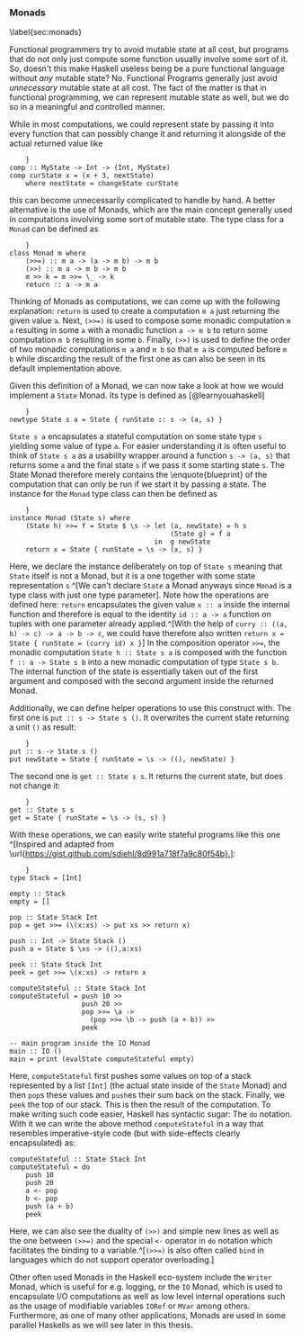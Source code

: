 ### Monads

\label{sec:monads}

Functional programmers try to avoid mutable state at all cost, but programs
that do not only just compute some function usually involve some sort of it.
So, doesn't this make Haskell useless being be a
pure functional language without *any* mutable state?
No. Functional Programs generally just avoid *unnecessary* mutable state at all cost.
The fact of the matter is that in functional programming, we can represent
mutable state as well, but we do so in a meaningful and controlled manner.

While in most computations, we could represent state
by passing it into every function that can possibly change it
and returning it alongside of the actual returned value like

~~~~ {.haskell
    }
comp :: MyState -> Int -> (Int, MyState)
comp curState x = (x + 3, nextState) 
    where nextState = changeState curState
~~~~

this can become unnecessarily complicated to handle by hand. A better
alternative is the use of Monads, which are the main concept
generally used in computations involving some sort of mutable state.
The type class for a `Monad` can be defined as

~~~~ {.haskell
    }
class Monad m where
    (>>=) :: m a -> (a -> m b) -> m b
    (>>) :: m a -> m b -> m b
    m >> k = m >>= \_ -> k
    return :: a -> m a
~~~~

Thinking of Monads as computations, we can come up with the following
explanation: `return` is used to create a computation `m a` just returning
the given value `a`. 
Next, `(>>=)` is used to compose some monadic computation `m a`
resulting in some `a` with a monadic function `a -> m b` to return
some computation `m b` resulting in some `b`. Finally, `(>>)` is used to
define the order of two monadic computations `m a` and `m b` so that
`m a` is computed before `m b` while discarding the result of the first one as can
also be seen in its default implementation above.

Given this definition of a Monad, we can now take a look at how we would implement
a `State` Monad.
Its type is defined as [@learnyouahaskell]

~~~~ {.haskell
    }
newtype State s a = State { runState :: s -> (a, s) }  
~~~~

`State s a` encapsulates a stateful computation
on some state type `s` yielding some value of type `a`. For easier understanding
it is often useful to think of `State s a` as a usability wrapper around a
function `s -> (a, s)` that returns some `a` and the final state `s`
if we pass it some starting state `s`. The State 
Monad therefore merely contains the \enquote{blueprint} of the computation that can
only be run if we start it by passing a state.
The instance for the `Monad` type class can then be defined as

~~~~ {.haskell
    }
instance Monad (State s) where
    (State h) >>= f = State $ \s -> let (a, newState) = h s  
                                        (State g) = f a  
                                    in  g newState
    return x = State { runState = \s -> (x, s) }   
~~~~

Here, we declare the instance deliberately on top of `State s` meaning that `State` itself
is not a Monad, but it is a one together with some state representation `s` ^[We can't
declare `State` a Monad anyways since `Monad` is a type class with just one type parameter].
Note how the operations are defined here: `return` encapsulates the given value `x :: a`
inside the internal function and therefore is equal to the identity `id :: a -> a` function on tuples
with one parameter already applied.^[With the help of `curry :: ((a, b) -> c) -> a -> b -> c`,
we could have therefore also written `return x = State { runState = (curry id) x }`]
In the composition operator `>>=`, the monadic computation 
`State h :: State s a` is composed with the function `f :: a -> State s b` into
a new monadic computation of type `State s b`. The internal function of the state
is essentially taken out of the first argument and composed with the second
argument inside the returned Monad.

Additionally, we can define helper operations to use
this construct with. The first one is `put :: s -> State s ()`. It overwrites the
current state returning a unit `()` as result:

~~~~ {.haskell
    }
put :: s -> State s ()
put newState = State { runState = \s -> ((), newState) }
~~~~

The second one is `get :: State s s`. It returns the current state, but
does not change it:

~~~~ {.haskell
    }
get :: State s s
get = State { runState = \s -> (s, s) }
~~~~

With these operations, we can easily write stateful programs like this one
^[Inspired and adapted from
\url{https://gist.github.com/sdiehl/8d991a718f7a9c80f54b}.]:

~~~~ {.haskell
    }
type Stack = [Int]

empty :: Stack
empty = []

pop :: State Stack Int
pop = get >>= (\(x:xs) -> put xs >> return x)

push :: Int -> State Stack ()
push a = State $ \xs -> ((),a:xs)

peek :: State Stack Int
peek = get >>= \(x:xs) -> return x

computeStateful :: State Stack Int
computeStateful = push 10 >>
                  push 20 >>
                  pop >>= \a ->
                    (pop >>= \b -> push (a + b)) >>
                  peek 

-- main program inside the IO Monad          
main :: IO ()
main = print (evalState computeStateful empty)      
~~~~

Here, `computeStateful` first pushes some values on top of a stack represented by a list
`[Int]` (the actual state inside of the `State` Monad) and then `pop`s these values and `push`es their sum
back on the stack. Finally, we `peek` the top of our stack. This is then the result of the computation.
To make writing such code easier, Haskell has syntactic sugar: The `do` notation.
With it we can write the above method `computeStateful` in a way that resembles
imperative-style code (but with side-effects clearly encapsulated) as:

~~~~ {.haskell}
computeStateful :: State Stack Int
computeStateful = do
    push 10
    push 20
    a <- pop
    b <- pop
    push (a + b)
    peek 
~~~~

Here, we can also see the duality of `(>>)` and simple new lines as well as the one
between `(>>=)` and the special `<-` operator in `do` notation which facilitates the 
binding to a variable.^[`(>>=)` is also often called `bind` in languages which do not support
operator overloading.]

Other often used Monads in the Haskell eco-system include the `Writer` Monad, which is
useful for e.g. logging, or the `IO` Monad, which is
used to encapsulate I/O computations as well as low level internal operations
such as the usage of modifiable variables `IORef` or `MVar` among others.
Furthermore, as one of many other applications,
Monads are used in some parallel Haskells as we will see later in this thesis.
